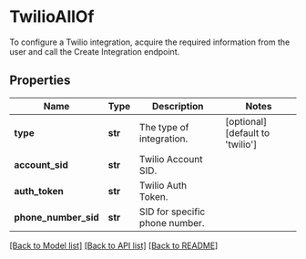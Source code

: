 # TwilioAllOf

To configure a Twilio integration, acquire the required information from the user and call the Create Integration endpoint. 
## Properties
Name | Type | Description | Notes
------------ | ------------- | ------------- | -------------
**type** | **str** | The type of integration. | [optional] [default to 'twilio']
**account_sid** | **str** | Twilio Account SID. | 
**auth_token** | **str** | Twilio Auth Token. | 
**phone_number_sid** | **str** | SID for specific phone number. | 

[[Back to Model list]](../README.md#documentation-for-models) [[Back to API list]](../README.md#documentation-for-api-endpoints) [[Back to README]](../README.md)


